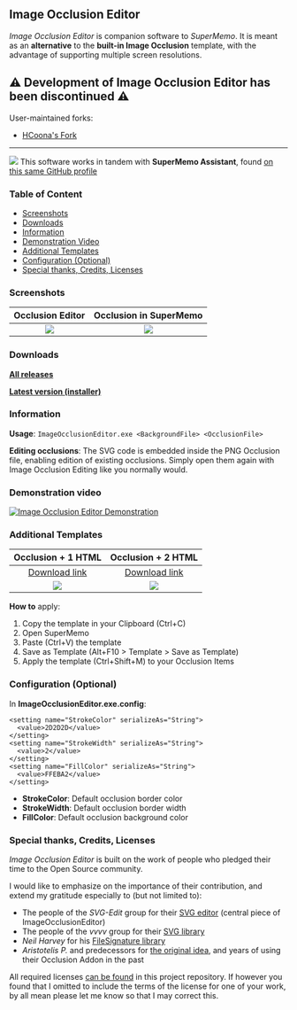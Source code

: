 ## Image Occlusion Editor

*Image Occlusion Editor* is companion software to *SuperMemo*. It is meant as an **alternative** to the **built-in Image Occlusion** template, with the advantage of supporting multiple screen resolutions.

## ⚠ Development of Image Occlusion Editor **has been discontinued** ⚠

User-maintained forks:
- [HCoona's Fork](https://github.com/hcoona/ImageOcclusionEditor)

---

![](https://github.com/supermemo/ImageOcclusionEditor/raw/master/Resources/warning_24.png) This software works in tandem with **SuperMemo Assistant**, found [on this same GitHub profile](https://github.com/supermemo/SuperMemoAssistant)

### Table of Content
- [Screenshots](#screenshots)
- [Downloads](#downloads)
- [Information](#information)
- [Demonstration Video](#demonstration-video)
- [Additional Templates](#additional-templates)
- [Configuration (Optional)](#configuration-optional)
- [Special thanks, Credits, Licenses](#special-thanks-credits-licenses)

### Screenshots

Occlusion Editor           |  Occlusion in SuperMemo
:-------------------------:|:-------------------------:
![](https://raw.githubusercontent.com/SuperMemo/ImageOcclusionEditor/master/Resources/ImageOcclusionEditor-v1.0.png)  |  ![](https://github.com/supermemo/ImageOcclusionEditor/raw/master/Resources/ElementWindow.png)

### Downloads

[**All releases**](https://github.com/supermemo/ImageOcclusionEditor/releases)

[**Latest version (installer)**](https://github.com/supermemo/ImageOcclusionEditor/releases/download/1.0/ImageOcclusionEditor_v1.0_Setup.msi)

### Information

**Usage**: `ImageOcclusionEditor.exe <BackgroundFile> <OcclusionFile>`

**Editing occlusions**: The SVG code is embedded inside the PNG Occlusion file, enabling edition of existing occlusions. Simply open them again with Image Occlusion Editing like you normally would.


### Demonstration video
[![Image Occlusion Editor Demonstration](https://img.youtube.com/vi/BJ1ZAYSGJ4M/0.jpg)](https://youtu.be/BJ1ZAYSGJ4M)


### Additional Templates

Occlusion + 1 HTML         |  Occlusion + 2 HTML
:-------------------------:|:-------------------------:
[Download link](https://github.com/supermemo/ImageOcclusionEditor/raw/master/Resources/Template_IIOT.txt)  |  [Download link](https://github.com/supermemo/ImageOcclusionEditor/raw/master/Resources/Template_IIOTT.txt)
![](https://github.com/supermemo/ImageOcclusionEditor/raw/master/Resources/Template_IIOT.png)  |  ![](https://github.com/supermemo/ImageOcclusionEditor/raw/master/Resources/Template_IIOTT.png)

**How to** apply:
1. Copy the template in your Clipboard (Ctrl+C)
2. Open SuperMemo
3. Paste (Ctrl+V) the template
4. Save as Template (Alt+F10 > Template > Save as Template)
5. Apply the template (Ctrl+Shift+M) to your Occlusion Items

### Configuration (Optional)

In **ImageOcclusionEditor.exe.config**:
```
<setting name="StrokeColor" serializeAs="String">
  <value>2D2D2D</value>
</setting>
<setting name="StrokeWidth" serializeAs="String">
  <value>2</value>
</setting>
<setting name="FillColor" serializeAs="String">
  <value>FFEBA2</value>
</setting>
```

* **StrokeColor**: Default occlusion border color
* **StrokeWidth**: Default occlusion border width
* **FillColor**: Default occlusion background color

### Special thanks, Credits, Licenses

*Image Occlusion Editor* is built on the work of people who pledged their time to the Open Source community.

I would like to emphasize on the importance of their contribution, and extend my gratitude especially to (but not limited to):
* The people of the *SVG-Edit* group for their [SVG editor](https://github.com/SVG-Edit/svgedit) (central piece of ImageOcclusionEditor)
* The people of the *vvvv* group for their [SVG library](https://github.com/vvvv/SVG)
* *Neil Harvey* for his [FileSignature library](https://github.com/neilharvey/FileSignatures)
* *Aristotelis P.* and predecessors for [the original idea](https://github.com/glutanimate/image-occlusion-enhanced), and years of using their Occlusion Addon in the past

All required licenses [can be found](Resources/Licenses) in this project repository.
If however you found that I omitted to include the terms of the license for one of your work, by all mean please let me know so that I may correct this.
